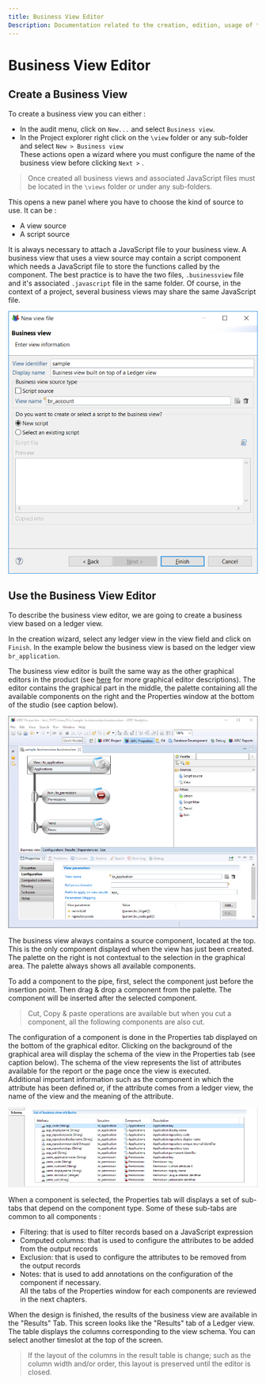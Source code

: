 ```yaml
---
title: Business View Editor
Description: Documentation related to the creation, edition, usage of the business view
---
```


# Business View Editor

## Create a Business View

To create a business view you can either :

- In the audit menu, click on `New...` and select `Business view`.
- In the Project explorer right click on the `\view` folder or any sub-folder and select `New > Business view`  
These actions open a wizard where you must configure the name of the business view before clicking `Next >` .  

> Once created all business views and associated JavaScript files must be located in the `\views` folder or under any sub-folders.

This opens a new panel where you have to choose the kind of source to use. It can be :  

- A view source
- A script source

It is always necessary to attach a JavaScript file to your business view. A business view that uses a view source may contain a script component which needs a JavaScript file to store the functions called by the component. The best practice is to have the two files, `.businessview` file and it's associated `.javascript` file in the same folder. Of course, in the context of a project, several business views may share the same JavaScript file.  

![Business view wizard](./images/bv_wizard.png "Business view wizard")

## Use the Business View Editor

To describe the business view editor, we are going to create a business view based on a ledger view.  

In the creation wizard, select any ledger view in the view field and click on `Finish`. In the example below the business view is based on the ledger view `br_application`.  

The business view editor is built the same way as the other graphical editors in the product (see [here](../getting-started/getting-started-studio#using-the-editors) for more graphical editor descriptions). The editor contains the graphical part in the middle, the palette containing all the available components on the right and the Properties window at the bottom of the studio (see caption below).  

![Business view editor](./images/bv_editor.png "Business view editor")

The business view always contains a source component, located at the top. This is the only component displayed when the view has just been created. The palette on the right is not contextual to the selection in the graphical area. The palette always shows all available components.

To add a component to the pipe, first, select the component just before the insertion point. Then drag & drop a component from the palette. The component will be inserted after the selected component.

> Cut, Copy & paste operations are available but when you cut a component, all the following components are also cut.

The configuration of a component is done in the Properties tab displayed on the bottom of the graphical editor. Clicking on the background of the graphical area will display the schema of the view in the Properties tab (see caption below). The schema of the view represents the list of attributes available for the report or the page once the view is executed.  
Additional important information such as the component in which the attribute has been defined or, if the attribute comes from a ledger view, the name of the view and the meaning of the attribute.  

![Business view schema](./images/bv_schema.png "Business view schema")

When a component is selected, the Properties tab will displays a set of sub-tabs that depend on the component type. Some of these sub-tabs are common to all components :

- Filtering: that is used to filter records based on a JavaScript expression
- Computed columns: that is used to configure the attributes to be added from the output records
- Exclusion: that is used to configure the attributes to be removed from the output records
- Notes: that is used to add annotations on the configuration of the component if necessary.  
All the tabs of the Properties window for each components are reviewed in the next chapters.  

When the design is finished, the results of the business view are available in the "Results" Tab. This screen looks like the "Results" tab of a Ledger view. The table displays the columns corresponding to the view schema. You can select another timeslot at the top of the screen.

> If the layout of the columns in the result table is change; such as the column width and/or order, this layout is preserved until the editor is closed.
